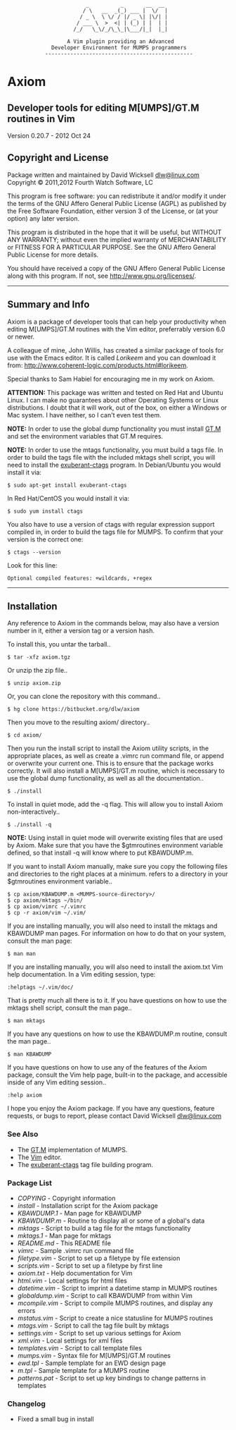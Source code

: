                              _          _       __  __
                            / \   __  _(_) ___ |  \/  |
                           / _ \  \ \/ / |/ _ \| |\/| |
                          / ___ \  >  <| | (_) | |  | |
                         /_/   \_\/_/\_\_|\___/|_|  |_|

                       A Vim plugin providing an Advanced
                  Developer Environment for MUMPS programmers
                -----------------------------------------------

# Axiom #

## Developer tools for editing M[UMPS]/GT.M routines in Vim ##

Version 0.20.7 - 2012 Oct 24

## Copyright and License ##

Package written and maintained by David Wicksell <dlw@linux.com>  
Copyright © 2011,2012 Fourth Watch Software, LC

This program is free software: you can redistribute it and/or modify
it under the terms of the GNU Affero General Public License (AGPL)
as published by the Free Software Foundation, either version 3 of
the License, or (at your option) any later version.

This program is distributed in the hope that it will be useful,
but WITHOUT ANY WARRANTY; without even the implied warranty of
MERCHANTABILITY or FITNESS FOR A PARTICULAR PURPOSE. See the
GNU Affero General Public License for more details.

You should have received a copy of the GNU Affero General Public License
along with this program. If not, see <http://www.gnu.org/licenses/>.

***

## Summary and Info ##

Axiom is a package of developer tools that can help your productivity when
editing M[UMPS]/GT.M routines with the Vim editor, preferrably version 6.0 or
newer.

A colleague of mine, John Willis, has created a similar package of tools for
use with the Emacs editor. It is called *Lorikeem* and you can download it
from: <http://www.coherent-logic.com/products.html#lorikeem>.

Special thanks to Sam Habiel for encouraging me in my work on Axiom.

**ATTENTION:** This package was written and tested on Red Hat and Ubuntu Linux.
I can make no guarantees about other Operating Systems or Linux distributions.
I doubt that it will work, out of the box, on either a Windows or Mac system. I
have neither, so I can't even test them.

**NOTE:** In order to use the global dump functionality you must install
[GT.M][] and set the environment variables that GT.M requires.

**NOTE:** In order to use the mtags functionality, you must build a tags
file. In order to build the tags file with the included mktags shell script,
you will need to install the [exuberant-ctags][] program. In Debian/Ubuntu you
would install it via:

    $ sudo apt-get install exuberant-ctags

In Red Hat/CentOS you would install it via:

    $ sudo yum install ctags

You also have to use a version of ctags with regular expression support
compiled in, in order to build the tags file for MUMPS. To confirm that your
version is the correct one:

    $ ctags --version

Look for this line:

    Optional compiled features: +wildcards, +regex

***

## Installation ##

Any reference to Axiom in the commands below, may also have a version
number in it, either a version tag or a version hash.

To install this, you untar the tarball..

    $ tar -xfz axiom.tgz

Or unzip the zip file..

    $ unzip axiom.zip

Or, you can clone the repository with this command..

    $ hg clone https://bitbucket.org/dlw/axiom

Then you move to the resulting axiom/ directory..

    $ cd axiom/

Then you run the install script to install the Axiom utility scripts,
in the appropriate places, as well as create a .vimrc run command file,
or append or overwrite your current one. This is to ensure that the
package works correctly. It will also install a M[UMPS]/GT.m routine, which
is necessary to use the global dump functionality, as well as all the
documentation..

    $ ./install

To install in quiet mode, add the -q flag. This will allow you to install
Axiom non-interactively..

    $ ./install -q

**NOTE:** Using install in quiet mode will overwrite existing files that
are used by Axiom. Make sure that you have the $gtmroutines environment
variable defined, so that install -q will know where to put KBAWDUMP.m.

If you want to install Axiom manually, make sure you copy the following
files and directories to the right places at a minimum.
<MUMPS-source-directory> refers to a directory in your $gtmroutines
environment variable..

    $ cp axiom/KBAWDUMP.m <MUMPS-source-directory>/
    $ cp axiom/mktags ~/bin/
    $ cp axiom/vimrc ~/.vimrc
    $ cp -r axiom/vim ~/.vim/

If you are installing manually, you will also need to install the mktags and
KBAWDUMP man pages. For information on how to do that on your system, consult
the man page:

    $ man man

If you are installing manually, you will also need to install the axiom.txt
Vim help documentation. In a Vim editing session, type:

    :helptags ~/.vim/doc/

That is pretty much all there is to it. If you have questions on how to use
the mktags shell script, consult the man page..

    $ man mktags

If you have any questions on how to use the KBAWDUMP.m routine, consult the
man page..

    $ man KBAWDUMP

If you have questions on how to use any of the features of the Axiom
package, consult the Vim help page, built-in to the package, and accessible
inside of any Vim editing session..

    :help axiom

I hope you enjoy the Axiom package. If you have any questions, feature
requests, or bugs to report, please contact David Wicksell <dlw@linux.com>

### See Also ###

* The [GT.M][] implementation of MUMPS.
* The [Vim][] editor.
* The [exuberant-ctags][] tag file building program.

[GT.M]: http://sourceforge.net/projects/fis-gtm/
[Vim]: http://www.vim.org
[exuberant-ctags]: http://ctags.sourceforge.net/

### Package List ###
* *COPYING* - Copyright information
* *install* - Installation script for the Axiom package
* *KBAWDUMP.1* - Man page for KBAWDUMP
* *KBAWDUMP.m* - Routine to display all or some of a global's data
* *mktags* - Script to build a tag file for the mtags functionality
* *mktags.1* - Man page for mktags
* *README.md* - This README file
* *vimrc* - Sample .vimrc run command file
* *filetype.vim* - Script to set up a filetype by file extension
* *scripts.vim* - Script to set up a filetype by first line
* *axiom.txt* - Help documentation for Vim
* *html.vim* - Local settings for html files
* *datetime.vim* - Script to imprint a datetime stamp in MUMPS routines
* *globaldump.vim* - Script to call KBAWDUMP from within Vim
* *mcompile.vim* - Script to compile MUMPS routines, and display any errors
* *mstatus.vim* - Script to create a nice statusline for MUMPS routines
* *mtags.vim* - Script to call the tag file built by mktags
* *settings.vim* - Script to set up various settings for Axiom
* *xml.vim* - Local settings for xml files
* *templates.vim* - Script to call template files
* *mumps.vim* - Syntax file for M[UMPS]/GT.M routines
* *ewd.tpl* - Sample template for an EWD design page
* *m.tpl* - Sample template for a MUMPS routine
* *patterns.pat* - Script to set up key bindings to change patterns in templates

### Changelog ###
* Fixed a small bug in install

